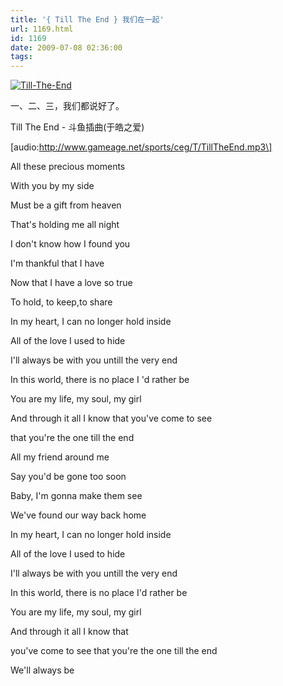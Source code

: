 ```yaml
---
title: '{ Till The End } 我们在一起'
url: 1169.html
id: 1169
date: 2009-07-08 02:36:00
tags:
---
```


[![Till-The-End](http://cai13.info/blog_pic/2009/07/tilltheend-thumb1.jpg "Till-The-End")](http://cai13.info/blog_pic/2009/07/tilltheend1.jpg)

一、二、三，我们都说好了。

Till The End - 斗鱼插曲(于皓之爱)

\[audio:http://www.gameage.net/sports/ceg/T/TillTheEnd.mp3\]  
  
All these precious moments  
  
With you by my side  
  
Must be a gift from heaven  
  
That's holding me all night  
  
I don't know how I found you  
  
I'm thankful that I have  
  
Now that I have a love so true  
  
To hold, to keep,to share  
  
In my heart, I can no longer hold inside  
  
All of the love I used to hide  
  
I'll always be with you untill the very end  
  
In this world, there is no place I 'd rather be  
  
You are my life, my soul, my girl  
  
And through it all I know that you've come to see  
  
that you're the one till the end  
  
All my friend around me  
  
Say you'd be gone too soon  
  
Baby, I'm gonna make them see  
  
We've found our way back home  
  
In my heart, I can no longer hold inside  
  
All of the love I used to hide  
  
I'll always be with you untill the very end  
  
In this world, there is no place I'd rather be  
  
You are my life, my soul, my girl  
  
And through it all I know that  
  
you've come to see that you're the one till the end  
  
We'll always be
